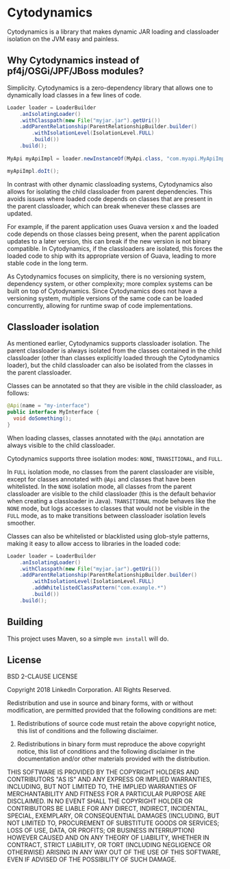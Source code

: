 Cytodynamics
============

Cytodynamics is a library that makes dynamic JAR loading and classloader isolation on the JVM easy and painless.

Why Cytodynamics instead of pf4j/OSGi/JPF/JBoss modules?
--------------------------------------------------------

Simplicity. Cytodynamics is a zero-dependency library that allows one to dynamically load classes in a few lines of
code.

```java
Loader loader = LoaderBuilder 
    .anIsolatingLoader() 
    .withClasspath(new File("myjar.jar").getUri()) 
    .addParentRelationship(ParentRelationshipBuilder.builder()
        .withIsolationLevel(IsolationLevel.FULL)
        .build())
    .build(); 
 
MyApi myApiImpl = loader.newInstanceOf(MyApi.class, "com.myapi.MyApiImpl"); 

myApiImpl.doIt();
```

In contrast with other dynamic classloading systems, Cytodynamics also allows for isolating the child classloader from
parent dependencies. This avoids issues where loaded code depends on classes that are present in the parent classloader,
which can break whenever these classes are updated.

For example, if the parent application uses Guava version x and the loaded code depends on those classes being present,
when the parent application updates to a later version, this can break if the new version is not binary compatible. In
Cytodynamics, if the classloaders are isolated, this forces the loaded code to ship with its appropriate version of
Guava, leading to more stable code in the long term.

As Cytodynamics focuses on simplicity, there is no versioning system, dependency system, or other complexity; more
complex systems can be built on top of Cytodynamics. Since Cytodynamics does not have a versioning system, multiple
versions of the same code can be loaded concurrently, allowing for runtime swap of code implementations.

Classloader isolation
---------------------

As mentioned earlier, Cytodynamics supports classloader isolation. The parent classloader is always isolated from the
classes contained in the child classloader (other than classes explicitly loaded through the Cytodynamics loader), but
the child classloader can also be isolated from the classes in the parent classloader.

Classes can be annotated so that they are visible in the child classloader, as follows:

```java
@Api(name = "my-interface")
public interface MyInterface {
  void doSomething();
}
``` 

When loading classes, classes annotated with the `@Api` annotation are always visible to the child classloader.

Cytodynamics supports three isolation modes: `NONE`, `TRANSITIONAL`, and `FULL`.

In `FULL` isolation mode, no classes from the parent classloader are visible, except for classes annotated with `@Api`
and classes that have been whitelisted. In the `NONE` isolation mode, all classes from the parent classloader are
visible to the child classloader (this is the default behavior when creating a classloader in Java). `TRANSITIONAL` mode
behaves like the `NONE` mode, but logs accesses to classes that would not be visible in the `FULL` mode, as to make
transitions between classloader isolation levels smoother.

Classes can also be whitelisted or blacklisted using glob-style patterns, making it easy to allow access to libraries in
the loaded code:

```java
Loader loader = LoaderBuilder
    .anIsolatingLoader()
    .withClasspath(new File("myjar.jar").getUri())
    .addParentRelationship(ParentRelationshipBuilder.builder() 
        .withIsolationLevel(IsolationLevel.FULL)
        .addWhitelistedClassPattern("com.example.*")
        .build())
    .build();
```

Building
--------

This project uses Maven, so a simple `mvn install` will do.

License
-------
BSD 2-CLAUSE LICENSE

Copyright 2018 LinkedIn Corporation.
All Rights Reserved.

Redistribution and use in source and binary forms, with or without
modification, are permitted provided that the following conditions are
met:

1. Redistributions of source code must retain the above copyright
   notice, this list of conditions and the following disclaimer.

2. Redistributions in binary form must reproduce the above copyright
   notice, this list of conditions and the following disclaimer in the
   documentation and/or other materials provided with the
   distribution.

THIS SOFTWARE IS PROVIDED BY THE COPYRIGHT HOLDERS AND CONTRIBUTORS
"AS IS" AND ANY EXPRESS OR IMPLIED WARRANTIES, INCLUDING, BUT NOT
LIMITED TO, THE IMPLIED WARRANTIES OF MERCHANTABILITY AND FITNESS FOR
A PARTICULAR PURPOSE ARE DISCLAIMED. IN NO EVENT SHALL THE COPYRIGHT
HOLDER OR CONTRIBUTORS BE LIABLE FOR ANY DIRECT, INDIRECT, INCIDENTAL,
SPECIAL, EXEMPLARY, OR CONSEQUENTIAL DAMAGES (INCLUDING, BUT NOT
LIMITED TO, PROCUREMENT OF SUBSTITUTE GOODS OR SERVICES; LOSS OF USE,
DATA, OR PROFITS; OR BUSINESS INTERRUPTION) HOWEVER CAUSED AND ON ANY
THEORY OF LIABILITY, WHETHER IN CONTRACT, STRICT LIABILITY, OR TORT
(INCLUDING NEGLIGENCE OR OTHERWISE) ARISING IN ANY WAY OUT OF THE USE
OF THIS SOFTWARE, EVEN IF ADVISED OF THE POSSIBILITY OF SUCH DAMAGE.

